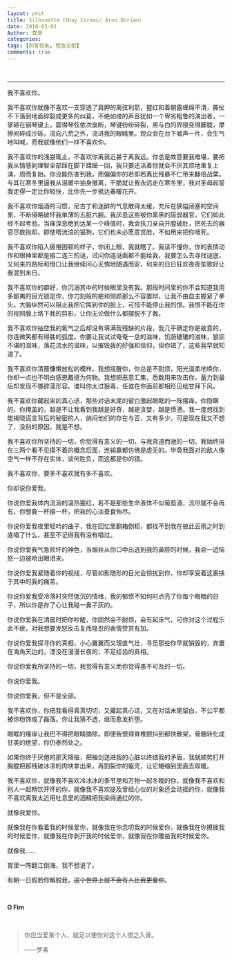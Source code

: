 ```yaml
---
layout: post
title: Silhouette（Shay Cormac/ Arno Dorian）
date: 2018-03-01
Author: 壹澗
categories: 
tags: [刺客信条, 鳕鱼法棍]
comments: true
--- 
```


<br/>

***

我不喜欢你。

我不喜欢你就像不喜欢一支穿透了肩胛的离弦利箭，猩红和着朝露缠绵不清，撕扯不下落到地面碎裂成更多的纠葛，不绝如缕的声音犹如一个卑劣粗鲁的演出者，一掌砸在钢琴键上，震得琴弦依次崩断，琴键纷纷碎裂，黑与白的界限变得朦胧，摩擦间碎成沙砾，流向八荒之外，流进我的眼睛里。观众会在台下嘘声一片，会生气地叫喊，而我就像他们一样不喜欢你。

我不喜欢你的浅尝辄止，不喜欢你离我近甚于离我远。你总是故意要我难堪，要把我从情感到理智全部踩在脚下蹂躏一回，我只要还活着你就会不厌其烦地重复上演，周而复始。你没能伤害到我，而偏偏你的若即若离比残暴不仁带来翻倍战栗。与其在寒冬里逼我从温暖中抽身撤离，干脆就让我永远走在寒冬里，我对圣母起誓我走得一定比你轻快，比你先一步抵达春暖花开。

我不喜欢你烟酒的习惯，尼古丁和迷醉的气息散得太缓，充斥在狭隘闭塞的空间里，不断侵略破坏我单薄的五脏六腑。我厌恶这些被你熏黑的孱弱器官，它们如此经不起考验。当痛深恶绝到达某一个峰值时，我会执刀亲自开膛破肚，把死去的器官尽数抛却。即使喂流浪的猫狗，它们也未必愿意赏脸，不如用来把你噎死。

我不喜欢你陷入疲倦困顿的样子，你闭上眼，我就瞎了。我读不懂你，你的表情动作和眼神里都是接二连三的谜，试问你连谜面都不能给我，我要怎么去寻找谜底，又何来的路标和借口让我继续问心无愧地随遇而安，何来的日日狂欢夜夜笙歌好让我混到末日。

我不喜欢你的癖好，你沉溺其中的时候眼里没有我。那段时间里的你不会知道我用多鄙夷的目光锁定你，你刀刻般的疤和侧颜那么不容置辩，让我不由自主握紧了拳头。大脑纵然可以阻止我把它挥到你的脸上，可惜不能停止我的恨。我恨不能在你的视网膜上烙下我的剪影，让你无论做什么都摆脱不了我。

我不喜欢你抽空我的氧气之后却没有填满我残缺的片段，我几乎确定你是故意的，你连微笑都有得胜的弧度。你要让我试试奄奄一息的滋味，饥肠辘辘的滋味，狼狈不堪的滋味，落花流水的滋味，以摧毁我的好强和信仰，但你错了，这些我早就知道了。

我不喜欢你清晨慵懒放松的模样。我想摇醒你，你总是不耐烦，阳光温柔地唤你，你却一点也不明白感恩戴德为何物。我想把恶意汇集，悉数用来攻击你，蓄力到最后却发现不够辞藻形容。谁叫你太过狠毒，任谁在你面前都相形见绌甘拜下风。

我不喜欢你藏起来的真心话，那些对话末尾的留白激起眼眶的一阵瘙痒。你隐瞒的，你掩盖的，越是不让我看到我越是好奇，越是贪婪，越是愤懑。我一度想找到能揭晓谎言背后的秘密的人，纳闷他们的存在与否，又有多少。可是现在我又不想了，没别的原因，就是不想。

我不喜欢你所坚持的一切，你觉得有意义的一切，与我背道而驰的一切。我始终排在三两个看不见摸不着的概念后面，连输赢都仿佛是虚无的。毕竟我面对的敌人像空气一样不存在实体，谈何胜负，而这都是你的错。

我不喜欢你，要多不喜欢就有多不喜欢。

你却说你爱我。

你说你爱我体内流淌的温热猩红，若不是那些生命液体不似葡萄酒，流尽就不会再有，你想要一杯接一杯，把我的心淡蚕食殆尽。

你说你爱我夜里轻吟的曲子，我在回忆里翻箱倒柜，都找不到我在彼此云雨之时到底唱了什么，甚至不记得我有没有唱过。

你说你爱我气急败坏的神色，当烟丝从你口中出逃到我的鼻腔的时候，我会一边恼怒一边被呛出眼泪来。

你说你爱我紧随着你的视线，尽管如影随形的目光会惊扰到你，你却享受着这裹挟于其中的我的痛苦。

你说你爱我受冷落时突然低沉的情绪，我的郁愤不知何时点亮了你每个晦暗的日子，所以你是存了心让我碰一鼻子灰的。

你说你爱我在清晨时把你吵醒，你固然会不耐烦，会有起床气，可你对这个过程乐此不疲，对我想要发怒反击复而隐忍的表情赞赏有加。

你说你爱我探寻你的真相，小心翼翼而又理直气壮，寻觅那些你早就销毁的，弃置在海角天边的，湮没在漫漫长夜的，不足挂齿的真相。

你说你爱我所坚持的一切，我觉得有意义而你觉得愚不可及的一切。

你说你爱我。

你说你爱我，但不是全部。

我不喜欢你，你把我看得真真切切，又藏起真心话，又在对话末尾留白，不公平都被你粉饰成了磊落。你让我猜不透，继而愈发折堕。

眼眶的瘙痒让我巴不得把眼睛摘除。即便我恨得脊椎颤抖到都快散架，骨髓转化成甘美的绝望，你仍泰然处之。

如果你终于厌倦的那天降临，把袖剑送进我的心脏以终结我的矛盾，我就顺势打开胸膛把那残破冰凉的肉块拿出来，再割裂你的躯壳，让它蜷缩到里面去取暖。

我不喜欢你，就像我不喜欢冷冰冰的季节里和万物一起冬眠的你，就像我不喜欢和别人一起畅饮开怀的你，就像我不喜欢提及曾经心仪的对象还会动摇的你，就像我不喜欢离我太近用吐息里的酒精把我染得通红的你。

就像我爱你。

就像我在你看着我的时候爱你，就像我在你念叨我的时候爱你，就像我在你撩拨我的时候爱你，就像我在你剥开我的时候爱你，就像我在你雕凿我的时候爱你。

就像我……

胃里一阵翻江倒海，我不想说了。

有朝一日假若你解脱我，~~这个世界上就不会有人比我更爱你~~。

<br/>

**O Fim**

<br/>

>你应当爱某个人，就足以使你对这个人恨之入骨。
>
>——罗素
